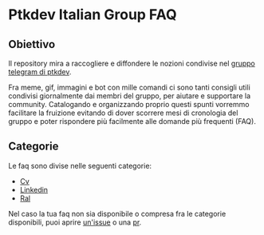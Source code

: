 # Ptkdev Italian Group FAQ


## Obiettivo

Il repository mira a raccogliere e diffondere le nozioni condivise nel [gruppo telegram di ptkdev](https://t.me/ptkdev_support_italian).

Fra meme, gif, immagini e bot con mille comandi ci sono tanti consigli utili condivisi giornalmente dai membri del gruppo, per aiutare e supportare la community. Catalogando e organizzando proprio questi spunti vorremmo facilitare la fruizione evitando di dover scorrere mesi di cronologia del gruppo e poter rispondere più facilmente alle domande più frequenti (FAQ).

## Categorie

Le faq sono divise nelle seguenti categorie:     
- [Cv](cv/cv.md)
- [Linkedin](linkedin/linkedin.md)
- [Ral](ral/ral.md)

Nel caso la tua faq non sia disponibile o compresa fra le categorie disponibili, puoi aprire [un'issue](https://github.com/scriptswhisper/ptkdev_italian_group_faq/issues) o una [pr](https://github.com/scriptswhisper/ptkdev_italian_group_faq/pulls).
